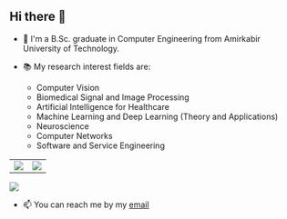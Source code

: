 ## Hi there 👋

<!--
**Hamid-Rezaei/Hamid-Rezaei** is a ✨ _special_ ✨ repository because its `README.md` (this file) appears on your GitHub profile.

Here are some ideas to get you started:

- 🔭 I’m currently working on ...
- 🌱 I’m currently learning ...
- 👯 I’m looking to collaborate on ...
- 🤔 I’m looking for help with ...
- 💬 Ask me about ...
- 📫 How to reach me: ...
- 😄 Pronouns: ...
- ⚡ Fun fact: ...
-->
- 🏫 I'm a B.Sc. graduate in Computer Engineering from Amirkabir University of Technology.

- 📚 My research interest fields are:
  - Computer Vision
  - Biomedical Signal and Image Processing
  - Artificial Intelligence for Healthcare
  - Machine Learning and Deep Learning (Theory and Applications)
  - Neuroscience
  - Computer Networks
  - Software and Service Engineering

<table border="0" cellspacing="0" cellpadding="0">
    <tr>
        <td>
            <img src="https://github-readme-stats.vercel.app/api?username=Hamid-Rezaei&show_icons=true&theme=algolia&hide_rank=True"/>
        </td>
        <td>
            <img src="https://github-readme-stats.vercel.app/api/top-langs/?username=Hamid-Rezaei&layout=compact&theme=algolia&langs_count=8"/>
        </td>
    </tr>
</table>

<p align="center">

![](https://komarev.com/ghpvc/?username=Hamid-Rezaei&color=lightgrey)

- 📫 You can reach me by my [email](mailto:rezaeih061@gmail.com)
